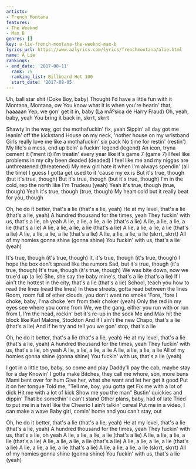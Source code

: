 ```yaml
---
artists:
- French Montana
features:
- The Weeknd
- Max B
genres: []
key: a-lie-french-montana-the-weeknd-max-b
lyrics_url: https://www.azlyrics.com/lyrics/frenchmontana/alie.html
name: A Lie
rankings:
- end_date: '2017-08-11'
  rank: 75
  ranking_list: Billboard Hot 100
  start_date: '2017-08-05'
---
```



Uh, ball star shit
(Coke Boy, baby)
Thought I'd have a little fun with it
Montana, Montana, ow
You know what it is when you're hearin' that, haaaaan
Yep, we gon' get it in, baby
(La mÃºsica de Harry Fraud)
Oh, yeah, baby, yeah
You bring it back in, skrrt, skrrt


Shawty in the way, got the mothafuckin' fix, yeah
Sippin' all day got me leanin' off the kickstand
House on my neck, 'nother house on my wristband
Girls really love me like a mothafuckin' six pack
No time for restin' (restin')
My life's a mess, end up bein' a fuckin' legend (legend)
An icon, tryna cement it ('ment it)
I'm treatin' every year like it's game 7 (game 7)
I feel like problems in my city been deaded (deaded)
I feel like me and my niggas are unthreatened (threatened)
My new girl hate it when I'm always spendin' (all the time)
I guess I gotta get used to it 'cause my ex is
But it's true, though (but it's true, though)
But it's true, though (but it's true, though)
I'm in the cold, rep the north like I'm Trudeau (yeah)
Yeah it's true, though (true, though)
Yeah it's true, though (true, though)
My heart cold but it really beat for you, though


Oh, he do it better, that's a lie (that's a lie, yeah)
He at my level, that's a lie (that's a lie, yeah)
A hundred thousand for the times, yeah
They fuckin' with us, that's a lie, oh yeah
A lie, a lie, a lie, a lie (that's a lie)
A lie, a lie, a lie, a lie (that's a lie)
A lie, a lie, a lie, a lie (that's a lie)
A lie, a lie, a lie, a lie (that's a lie)
A lie, a lie, a lie, a lie (that's a lie)
A lie, a lie, a lie, a lie (skrrt, skrrt)
All of my homies gonna shine (gonna shine)
You fuckin' with us, that's a lie (yeah)

It's true, though (it's true, though)
It, it's true, though (it's true, though)
I hope the box don't spread like the rumors
Sad, but it's true, though (it's true, though)
It's true, though (it's true, though)
We was bite down, now we true'd up (a lie)
She, she say the baby mine's, that's a lie (that's a lie)
If I ain't the hottest in the city, that's a lie (that's a lie)
School, teach you how to read the lines (read the lines)
In these streets, gotta read between the lines
Room, room full of ether clouds, you don't want no smoke
'Fore, 'fore I choke, baby, I'ma choke 'em from their choker (yeah)
Only the red in my eyes see where you come from
We, we the gang, either you run with or run from
I, I'm the head, rockin' bet it's re-up in the sock
Me and Max hit the block like Karl Malone, Stockton
And if I ain't the new Chapo, that's a lie (that's a lie)
And if he try and tell you we gon' stop, that's a lie

Oh, he do it better, that's a lie (that's a lie, yeah)
He at my level, that's a lie (that's a lie, yeah)
A hundred thousand for the times, yeah
They fuckin' with us, that's a lie, oh yeah
A lie, a lie, a lie, a lie
A lie, a lie, a lie, a lie
All of my homies gonna shine (gonna shine)
You fuckin' with us, that's a lie (yeah)


I got in a little too, baby, so come and play
Daddy'll pay the cab, maybe stay for a day
Knowin' I gotta make
Bitches, they call me whore, son, more buns
Mami bent over for hum
Give her, what she want and let her get it good
Put it on her tongue
Told me, "Tell me, boy, you gotta get
Fix me with a lot of dick
Hit me with a lot of kick
Show me you the man"
Bustin' quickies and dippin'
That be somethin' I can't stand
Other plans, baby, had of late
Tried to put me in a twirl like the Cheerio
I ain't talkin' cereal
Put me in a video, I can make a wave
Baby girl, comin' home and you can't stay, out


Oh, he do it better, that's a lie (that's a lie, yeah)
He at my level, that's a lie (that's a lie, yeah)
A hundred thousand for the times, yeah
They fuckin' with us, that's a lie, oh yeah
A lie, a lie, a lie, a lie (that's a lie)
A lie, a lie, a lie, a lie (that's a lie)
A lie, a lie, a lie, a lie (that's a lie)
A lie, a lie, a lie, a lie (that's a lie)
A lie, a lie, a lie, a lie (that's a lie)
A lie, a lie, a lie, a lie (skrrt, skrrt)
All of my homies gonna shine (gonna shine)
You fuckin' with us, that's a lie (yeah)



